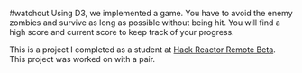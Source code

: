 #watchout
Using D3, we implemented a game. You have to avoid the enemy zombies and survive as long as possible without being hit. You will find a high score and current score to keep track of your progress. 

This is a project I completed as a student at [Hack Reactor Remote Beta](http://www.hackreactor.com/remote-beta). This project was worked on with a pair.
